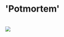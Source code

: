 # 'Potmortem'

#
![](https://images.cartoonstock.com/lowres_800/medical-post-post_mortem-autopsies-morgues-medical_examiner-aevn1237_low.jpg)
